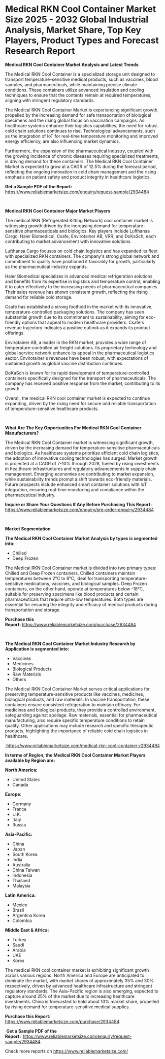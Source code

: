 <p><h1>Medical RKN Cool Container Market Size 2025 - 2032 Global Industrial Analysis, Market Share, Top Key Players, Product Types and Forecast Research Report</h1></p><p><strong>Medical RKN Cool Container Market Analysis and Latest Trends</strong></p>
<p><p>The Medical RKN Cool Container is a specialized storage unit designed to transport temperature-sensitive medical products, such as vaccines, blood samples, and pharmaceuticals, while maintaining precise climate conditions. These containers utilize advanced insulation and cooling techniques to ensure that the contents remain at required temperatures, aligning with stringent regulatory standards.</p><p>The Medical RKN Cool Container Market is experiencing significant growth, propelled by the increasing demand for safe transportation of biological specimens and the rising global focus on vaccination campaigns. As healthcare systems enhance their logistics capabilities, the need for robust cold chain solutions continues to rise. Technological advancements, such as the integration of IoT for real-time temperature monitoring and improved energy efficiency, are also influencing market dynamics.</p><p>Furthermore, the expansion of the pharmaceutical industry, coupled with the growing incidence of chronic diseases requiring specialized treatments, is driving demand for these containers. The Medical RKN Cool Container Market is expected to grow at a CAGR of 12.5% during the forecast period, reflecting the ongoing innovation in cold chain management and the rising emphasis on patient safety and product integrity in healthcare logistics.</p></p>
<p><strong>Get a Sample PDF of the Report:&nbsp;</strong> <a href="https://www.reliablemarketsize.com/enquiry/request-sample/2934484?utm_campaign=2453&utm_medium=2&utm_source=Github&utm_content=ia&utm_term=13032025&utm_id=medical-rkn-cool-container">https://www.reliablemarketsize.com/enquiry/request-sample/2934484</a></p>
<p>&nbsp;</p>
<p><strong>Medical RKN Cool Container Major Market Players</strong></p>
<p><p>The medical RKN (Refrigerated Kitting Network) cool container market is witnessing growth driven by the increasing demand for temperature-sensitive pharmaceuticals and biologics. Key players include Lufthansa Cargo, Haier Biomedical, Csafe, Envirotainer AB, VRR, and DoKaSch, each contributing to market advancement with innovative solutions.</p><p>Lufthansa Cargo focuses on cold chain logistics and has expanded its fleet with specialized RKN containers. The company's strong global network and commitment to quality have positioned it favorably for growth, particularly as the pharmaceutical industry expands.</p><p>Haier Biomedical specializes in advanced medical refrigeration solutions and benefits from its expertise in logistics and temperature control, enabling it to cater effectively to the increasing needs of pharmaceutical companies. Their sales revenue has shown consistent growth, reflecting the rising demand for reliable cold storage.</p><p>Csafe has established a strong foothold in the market with its innovative, temperature-controlled packaging solutions. The company has seen substantial growth due to its commitment to sustainability, aiming for eco-friendly options that appeal to modern healthcare providers. Csafe's revenue trajectory indicates a positive outlook as it expands its product offerings.</p><p>Envirotainer AB, a leader in the RKN market, provides a wide range of temperature-controlled air freight solutions. Its proprietary technology and global service network enhance its appeal in the pharmaceutical logistics sector. Envirotainer's revenues have been robust, with expectations of sustained growth as global vaccine distribution continues.</p><p>DoKaSch is known for its rapid development of temperature-controlled containers specifically designed for the transport of pharmaceuticals. The company has received positive response from the market, contributing to its growth.</p><p>Overall, the medical RKN cool container market is expected to continue expanding, driven by the rising need for secure and reliable transportation of temperature-sensitive healthcare products.</p></p>
<p>&nbsp;</p>
<p><strong>What Are The Key Opportunities For Medical RKN Cool Container Manufacturers?</strong></p>
<p><p>The Medical RKN Cool Container market is witnessing significant growth, driven by the increasing demand for temperature-sensitive pharmaceuticals and biologics. As healthcare systems prioritize efficient cold chain logistics, the adoption of innovative cooling technologies has surged. Market growth is projected at a CAGR of 7-10% through 2028, fueled by rising investments in healthcare infrastructures and regulatory advancements in supply chain management. Emerging economies are contributing to market expansion, while sustainability trends prompt a shift towards eco-friendly materials. Future prospects include enhanced smart container solutions with IoT integration, ensuring real-time monitoring and compliance within the pharmaceutical industry.</p></p>
<p><strong>Inquire or Share Your Questions If Any Before Purchasing This Report:</strong> <a href="https://www.reliablemarketsize.com/enquiry/pre-order-enquiry/2934484?utm_campaign=2453&utm_medium=2&utm_source=Github&utm_content=ia&utm_term=13032025&utm_id=medical-rkn-cool-container">https://www.reliablemarketsize.com/enquiry/pre-order-enquiry/2934484</a></p>
<p>&nbsp;</p>
<p><strong>Market Segmentation</strong></p>
<p><strong>The Medical RKN Cool Container Market Analysis by types is segmented into:</strong></p>
<p><ul><li>Chilled</li><li>Deep Frozen</li></ul></p>
<p><p>The Medical RKN Cool Container market is divided into two primary types: Chilled and Deep Frozen containers. Chilled containers maintain temperatures between 2°C to 8°C, ideal for transporting temperature-sensitive medications, vaccines, and biological samples. Deep Frozen containers, on the other hand, operate at temperatures below -18°C, suitable for preserving specimens like blood products and certain pharmaceuticals that require ultra-low temperatures. Both types are essential for ensuring the integrity and efficacy of medical products during transportation and storage.</p></p>
<p><strong>Purchase this Report:&nbsp;</strong><a href="https://www.reliablemarketsize.com/purchase/2934484?utm_campaign=2453&utm_medium=2&utm_source=Github&utm_content=ia&utm_term=13032025&utm_id=medical-rkn-cool-container">https://www.reliablemarketsize.com/purchase/2934484</a></p>
<p>&nbsp;</p>
<p><strong>The Medical RKN Cool Container Market Industry Research by Application is segmented into:</strong></p>
<p><ul><li>Vaccines</li><li>Medicines</li><li>Biological Products</li><li>Raw Materials</li><li>Others</li></ul></p>
<p><p>The Medical RKN Cool Container Market serves critical applications for preserving temperature-sensitive products like vaccines, medicines, biological products, and raw materials. In vaccine transportation, these containers ensure consistent refrigeration to maintain efficacy. For medicines and biological products, they provide a controlled environment, safeguarding against spoilage. Raw materials, essential for pharmaceutical manufacturing, also require specific temperature conditions to retain quality. Other applications may include research and specific therapeutic products, highlighting the importance of reliable cold chain logistics in healthcare.</p></p>
<p><a href="https://www.reliablemarketsize.com/medical-rkn-cool-container-r2934484?utm_campaign=2453&utm_medium=2&utm_source=Github&utm_content=ia&utm_term=13032025&utm_id=medical-rkn-cool-container">&nbsp;https://www.reliablemarketsize.com/medical-rkn-cool-container-r2934484</a></p>
<p><strong>In terms of Region, the Medical RKN Cool Container Market Players available by Region are:</strong></p>
<p>
    <p> <strong> North America: </strong>
        <ul>
            <li>United States</li>
            <li>Canada</li>
        </ul>
        </p> 
    <p> <strong> Europe: </strong>
        <ul>
            <li>Germany</li>
            <li>France</li>
            <li>U.K.</li>
            <li>Italy</li>
            <li>Russia</li>
        </ul>
        </p> 
    <p> <strong> Asia-Pacific: </strong>
        <ul>
            <li>China</li>
            <li>Japan</li>
            <li>South Korea</li>
            <li>India</li>
            <li>Australia</li>
            <li>China Taiwan</li>
            <li>Indonesia</li>
            <li>Thailand</li>
            <li>Malaysia</li>
        </ul>
        </p> 
    <p> <strong> Latin America: </strong>
        <ul>
            <li>Mexico</li>
            <li>Brazil</li>
            <li>Argentina Korea</li>
            <li>Colombia</li>
        </ul>
        </p> 
    <p> <strong> Middle East & Africa: </strong>
        <ul>
            <li>Turkey</li>
            <li>Saudi</li>
            <li>Arabia</li>
            <li>UAE</li>
            <li>Korea</li>
        </ul>
    </p>
    </p>
<p><p>The medical RKN cool container market is exhibiting significant growth across various regions. North America and Europe are anticipated to dominate the market, with market shares of approximately 35% and 30% respectively, driven by advanced healthcare infrastructure and stringent regulatory standards. The Asia-Pacific region is also emerging, expected to capture around 25% of the market due to increasing healthcare investments. China is forecasted to hold about 10% market share, propelled by rising demand for temperature-sensitive medical supplies.</p></p>
<p><strong>Purchase this Report: </strong><a href="https://www.reliablemarketsize.com/purchase/2934484?utm_campaign=2453&utm_medium=2&utm_source=Github&utm_content=ia&utm_term=13032025&utm_id=medical-rkn-cool-container">https://www.reliablemarketsize.com/purchase/2934484</a></p>
<p>&nbsp;<strong>Get a Sample PDF of the Report:&nbsp;&nbsp;</strong><a href="https://www.reliablemarketsize.com/enquiry/request-sample/2934484?utm_campaign=2453&utm_medium=2&utm_source=Github&utm_content=ia&utm_term=13032025&utm_id=medical-rkn-cool-container">https://www.reliablemarketsize.com/enquiry/request-sample/2934484</a></p>
<p><strong></strong></p>
<p>Check more reports on <a href="https://www.reliablemarketsize.com/?utm_campaign=2453&utm_medium=2&utm_source=Github&utm_content=ia&utm_term=13032025&utm_id=medical-rkn-cool-container">https://www.reliablemarketsize.com/</a></p>